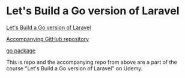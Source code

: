 # Let's Build a Go version of Laravel

[Let's Build a Go version of Laravel](https://www.udemy.com/course/lets-build-a-go-version-of-laravel)

[Accompanying GitHub repository](https://www.github.com/polyglotdev/celeritas)

[go package](https://pkg.go.dev/github.com/polyglotdev/celeritas)

This is repo and the accompanying repo from above are a part of the course "Let's Build a Go version of Laravel" on Udemy.

